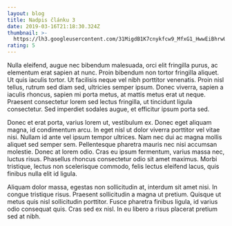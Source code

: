 ```yaml
---
layout: blog
title: Nadpis článku 3
date: 2019-03-16T21:18:30.324Z
thumbnail: >-
  https://lh3.googleusercontent.com/31MigdB1K7cnykfcw9_MfxG1_HwwEiBhrwU0Y6Bb-hc0tc76vlll5VSgf6BUj3yCoiIOkD-Ge8LiTpW3DzjlAg7UOkmTLVTKqNGI-nYkxOci-IC7PBk5xxw7xfcppYqb5ZRNs04QJ8LgwWKfobQcPtgnZRrPZQZ-aVTZd_gbXvHwCf6nANzRhXVb6TZlCSTMFhFcj--dVkvktAL91QePdDGoTNNkyLpXvqUbpH53vjHRfsCB0UpapP1q-KYdpVCPvo1mHLt4JNozR9Y6kf_yJAzHP0rymVyABW_NuGQWPcWPnUjQq0Ih-5jCUTjPFFkmUsarIzdPy-89XGjjLTSEREjfFakMGVyuxUA1z6jLEY2gA0mRCbT5WTeMZNggDRbxIVxd777X3mP953Jhb5h_Fnus_cAn5G9G7Qf2glIwUA7rkgqyx7_K4B8rN3MO9JR_O074SCDr49_jCl2RCSFNe_J6TiXw9jo3IIPNRCXXpaHxUono4b7rY8GwHvFXbjsUCrqQBp_-VgtUsGOEnjgpsEDyDePz5SKcGoWCnvQZTFqrXmezm6oAxU_p-y-EAqlt3uv_UUPdJIx77ZLVFiKiVH4Det2SjKrGc_vmvXq1ABGe6Q2_Wo99SQVPa_Nk1m7ac2bIpykaltBz8wDufGQj23KsOyMla8_-=w400
rating: 5
---
```

Nulla eleifend, augue nec bibendum malesuada, orci elit fringilla purus, ac elementum erat sapien at nunc. Proin bibendum non tortor fringilla aliquet. Ut quis iaculis tortor. Ut facilisis neque vel nibh porttitor venenatis. Proin nisl tellus, rutrum sed diam sed, ultricies semper ipsum. Donec viverra, sapien a iaculis rhoncus, sapien mi porta metus, at mattis metus erat ut neque. Praesent consectetur lorem sed lectus fringilla, ut tincidunt ligula consectetur. Sed imperdiet sodales augue, et efficitur ipsum porta sed.

Donec et erat porta, varius lorem ut, vestibulum ex. Donec eget aliquam magna, id condimentum arcu. In eget nisl ut dolor viverra porttitor vel vitae nisi. Nullam id ante vel ipsum tempor ultrices. Nam nec dui ac magna mollis aliquet sed semper sem. Pellentesque pharetra mauris nec nisi accumsan molestie. Donec at lorem odio. Cras eu ipsum fermentum, varius massa nec, luctus risus. Phasellus rhoncus consectetur odio sit amet maximus. Morbi tristique, lectus non scelerisque commodo, felis lectus eleifend lacus, quis finibus nulla elit id ligula.

Aliquam dolor massa, egestas non sollicitudin at, interdum sit amet nisi. In congue tristique risus. Praesent sollicitudin a magna ut pretium. Quisque ut metus quis nisl sollicitudin porttitor. Fusce pharetra finibus ligula, id varius odio consequat quis. Cras sed ex nisl. In eu libero a risus placerat pretium sed at nibh. 
